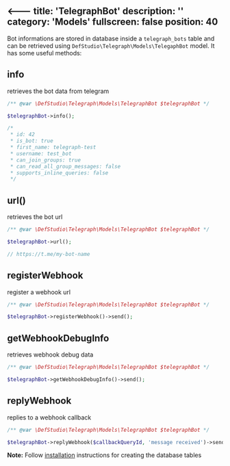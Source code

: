 <---
title: 'TelegraphBot'
description: ''
category: 'Models'
fullscreen: false 
position: 40
---

Bot informations are stored in database inside a `telegraph_bots` table and can be retrieved using `DefStudio\Telegraph\Models\TelegaphBot` model. It has some useful methods:


## info

retrieves the bot data from telegram

```php
/** @var \DefStudio\Telegraph\Models\TelegraphBot $telegraphBot */

$telegraphBot->info();

/*
 * id: 42
 * is_bot: true
 * first_name: telegraph-test
 * username: test_bot
 * can_join_groups: true
 * can_read_all_group_messages: false
 * supports_inline_queries: false
 */

```

## url()

retrieves the bot url

```php
/** @var \DefStudio\Telegraph\Models\TelegraphBot $telegraphBot */

$telegraphBot->url();

// https://t.me/my-bot-name
```

## registerWebhook

register a webhook url

```php
/** @var \DefStudio\Telegraph\Models\TelegraphBot $telegraphBot */

$telegraphBot->registerWebhook()->send();
```

## getWebhookDebugInfo

retrieves webhook debug data

```php
/** @var \DefStudio\Telegraph\Models\TelegraphBot $telegraphBot */

$telegraphBot->getWebhookDebugInfo()->send();
```

## replyWebhook

replies to a webhook callback

```php
/** @var \DefStudio\Telegraph\Models\TelegraphBot $telegraphBot */

$telegraphBot->replyWebhook($callbackQueryId, 'message received')->send();
```




<alert type="alert">**Note:** Follow [installation](installation#set-up) instructions for creating the database tables</alert>

